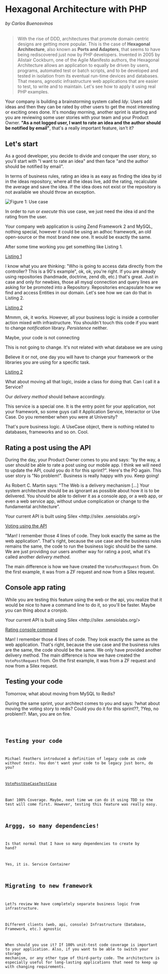 # Hexagonal Architecture with PHP
###### by Carlos Buenosvinos

> With the rise of DDD,
architectures that promote domain centric designs are
getting more popular. This is the case of **Hexagonal
Architecture**, also known as **Ports and Adapters**,
that seems to have being rediscovered just now by PHP
developers. Invented in 2005 by Alistair Cockburn,
one of the Agile Manifesto authors,
the Hexagonal Architecture allows an application to
equally be driven by users, programs, automated test or
batch scripts, and to be developed and tested in
isolation from its eventual run-time devices and
databases. That means, agnostic infrastructure web
applications that are easier to test,
to write and to maintain. Let's see how to apply it
using real PHP examples.

Your company is building a brainstorming system called
_Idy_. Users add ideas and then they can be rated by
other users to get the most interesting or exciting ones
done. It's monday morning, another sprint is starting and
 you are reviewing some user stories with your team and your
Product Owner. **"As a not logged user, I want to rate an
idea and the author should be notified by email"**,
that's a really important feature, isn't it?

## Let's start

As a good developer, you decide to divide
and conquer the user story, so you'll start with "I
want to rate an idea" and then face "and the author
should be notified by email".

In terms of business rules, rating an idea is as easy
as finding the idea by id in the ideas repository,
where all the ideas live, add the rating,
recalculate the average and save the idea. If the idea
does not exist or the repository is not
available we should throw an exception.

![Figure 1: Use case](figures/figures1.png)

In order to run or _execute_ this use case, we just
need the idea id and the rating from the user.

Your company web application is using Zend Framework 2
and MySQL, nothing special, however it could be using an
adhoc framework, an old open-source or the most
brand new one. It would be exactly the same.

After some time working you get something like Listing 1.

[Listing 1](listings/listing1.txt)

I know what you are thinking: "Who is going to access
data directly from the controller? This is a 90's example",
ok, ok, you're right. If you are already using
repositories (handmade, doctrine, zend db,
etc.) that's great. Just in case and only for newbies,
those all mysql connection and query lines are asking for
be promoted into a Repository. Repositories encapsulate
how we find and access Entities in our domain. Let's
see how we can do that in Listing 2.

[Listing 2](listings/listing2.txt)

Mmmm, ok, it works. However, all your business
 logic is
inside a controller action mixed with infrastructure. You
 shouldn't touch this code if
 you want to change _notification_ library. _Persistence_
  neither.


Maybe, your code is not connecting

This is not going to change. It's not
related with what database we are using

Believe it or not, one day you will have to change your
framework or the libraries you are using for a specific
task.

[Listing 2](listings/listing2.txt)

What about moving all that logic, inside a class for doing
that. Can I call it a Service?

Our _delivery method_ should behave accordingly.


This service is a special one. It is the entry point for
your application, not your framework, so some guys call it
Application Service, Interactor or Use Case.
Do you remember when you were at University?

That's pure business logic. A UseCase object,
there is nothing related to databases, frameworks and so on. Cool.

## Rating a post using the API

During the day, your Product Owner comes to you and says:
 "by the way, a user should be able to rate a post using
 our mobile app. I think we will need to update the API,
 could you do it for this sprint?". Here's the PO again.
 This user story is
 "No problem!".
 Business is really happy with you. Keep going!

As Robert C. Martin says: "The Web is a delivery
mechanism [...] Your system architecture should be as
ignorant as possible about how it is to be delivered. You
 should be able to deliver it as a console app,
 or a web app, or even a web service app,
 without undue complication or change to the fundamental
 architecture".

Your current API is built using Silex <http://silex
.sensiolabs.org/>

[Voting using the API](listings/silex-api.txt)

"Man! I remember those 4 lines of code. They look exactly
the same as the web application". That's right,
because the use case and the business rules remains the
same, the code to run the business logic should be the same.
We are just providing our users another way for rating a
post, what it's called another _delivery method_.

The main difference is how we have created the
`VotePostRequest` from. On the first
example, it was from a ZF request and now from a Silex
request.

## Console app rating

While you are testing this feature using the web or the api,
 you realize that it would be nice to have a command line
 to do it, so you'll be faster. Maybe you can thing about
  a cronjob.

Your current API is built using Silex <http://silex
.sensiolabs.org/>

[Rating console command](listings/symfony-console.txt)

Man! I remember those 4 lines of code. They look exactly
the same as the web application. That's right,
because the use case and the business rules are the same,
the code should be the same. We only have provided
another delivery method. The main difference is how we
have created the `VotePostRequest` from. On the first
example, it was from a ZF request and now from a Silex
request.

## Testing your code

Tomorrow, what about moving from MySQL to Redis?

During the same sprint, your architect comes to you and says:
?what about moving the voting story to redis? Could you do it for this sprint??, ?Yep, no problem!?. Man, you are on fire.

<Code for the new Adapter>

## Testing your code

Michael Feathers introduced a definition of legacy code
as _code without tests_. You don't want your code to be
legacy just born, do you?

[VotePostUseCaseTestCase](listings/usecase-test.txt)

Bam! 100% Coverage. Maybe, next time we can do it using
TDD so the test will come first. However,
testing this feature was really easy.

## Arggg, so many dependencies!

Is that normal that I have so many dependencies to create by hand?

Yes, it is. Service Container

## Migrating to new framework







Let?s review
We have completely separate business logic from infrastructure.

Different clients (web, api, console)
Infrastructure (Database, Framework, etc.) agnostic

When should you use it?
If 100% unit-test code coverage is important to your application. Also, if you want to be able to switch your storage mechanism, or any other type of third-party code. The architecture is especially useful for long-lasting applications that need to keep up with changing requirements.

